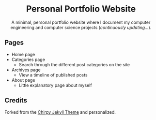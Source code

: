 <!-- markdownlint-disable-next-line -->
<div align="center">

  <!-- markdownlint-disable-next-line -->
  # Personal Portfolio Website

  A minimal, personal portfolio website where I document my computer engineering and computer science projects (_continuously updating..._).

</div>

## Pages

- Home page
- Categories page
  + Search through the different post categories on the site
- Archives page
  + View a timeline of published posts
- About page
  + Little explanatory page about myself

## Credits

Forked from the [Chirpy Jekyll Theme](https://github.com/cotes2020/jekyll-theme-chirpy) and personalized.
